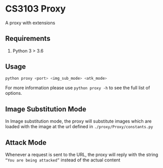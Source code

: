 # CS3103 Proxy

A proxy with extensions

## Requirements

1. Python 3 > 3.6

## Usage

```bash
python proxy <port> <img_sub_mode> <atk_mode>
```

For more information please use `python proxy -h` to see the full list of options.

## Image Substitution Mode

In Image substitution mode, the proxy will substitute images which are loaded with the image at the url defined in `./proxy/Proxy/constants.py`

## Attack Mode

Whenever a request is sent to the URL, the proxy will reply with the string `“You are being attacked”` instead of the actual content
